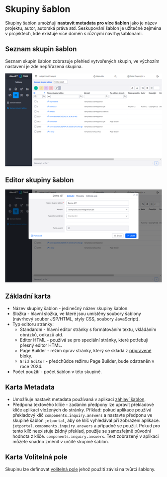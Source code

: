 # Skupiny šablon

Skupiny šablon umožňují **nastavit metadata pro více šablon** jako je název projektu, autor, autorská práva atd. Seskupování šablon je užitečné zejména v projektech, kde existuje více domén s různými návrhy/šablonami.

## Seznam skupin šablon

Seznam skupin šablon zobrazuje přehled vytvořených skupin, ve výchozím nastavení je zde nepřiřazená skupina.

![](temps-groups.png)

## Editor skupiny šablon

![](temps-groups-edit.png)

## Základní karta

- Název skupiny šablon - jedinečný název skupiny šablon.
- Složka - hlavní složka, ve které jsou umístěny soubory šablony (návrhový soubor JSP/HTML, styly CSS, soubory JavaScript).
- Typ editoru stránky:
  - Standardní - hlavní editor stránky s formátováním textu, vkládáním obrázků, odkazů atd.
  - Editor HTML - používá se pro speciální stránky, které potřebují přesný editor HTML.
  - Page Builder - režim úprav stránky, který se skládá z [připravené bloky](../page-builder/README.md).
  - `Grid Editor` - předchůdce režimu Page Builder, bude odstraněn v roce 2024.
- Počet použití - počet šablon v této skupině.

## Karta Metadata

- Umožňuje nastavit metadata používaná v aplikaci [záhlaví šablon](../thymeleaf/webjet-objects.md#šablona-ninja).
- Předpona textového klíče - zadáním předpony lze upravit překladové klíče aplikací vložených do stránky. Příklad: pokud aplikace používá překladový klíč `components.inquiry.answers` a nastavte předponu ve skupině šablon `jetportal`, aby se klíč vyhledával při zobrazení aplikace. `jetportal.components.inquiry.answers` a případně se použijí. Pokud pro tento klíč neexistuje žádný překlad, použije se samozřejmě původní hodnota z klíče. `components.inquiry.answers`. Text zobrazený v aplikaci můžete snadno změnit v určité skupině šablon.

## Karta Volitelná pole

Skupinu lze definovat [volitelná pole](../webpages/customfields/README.md) jehož použití závisí na tvůrci šablony.
